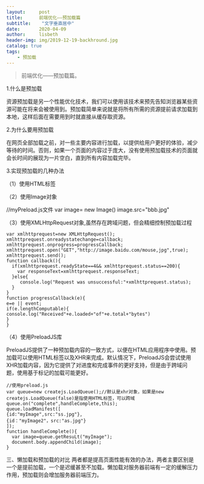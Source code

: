 ```yaml
---
layout:     post
title:      前端优化——预加载篇
subtitle:    "文字垂直居中"
date:       2020-04-09
author:     lisbeth
header-img: img/2019-12-19-backhround.jpg
catalog: true
tags:
    - 预加载
---
```


>前端优化——预加载篇。


  1.什么是预加载

资源预加载是另一个性能优化技术，我们可以使用该技术来预先告知浏览器某些资源可能在将来会被使用到。预加载简单来说就是将所有所需的资源提前请求加载到本地，这样后面在需要用到时就直接从缓存取资源。

2.为什么要用预加载

在网页全部加载之前，对一些主要内容进行加载，以提供给用户更好的体验，减少等待的时间。否则，如果一个页面的内容过于庞大，没有使用预加载技术的页面就会长时间的展现为一片空白，直到所有内容加载完毕。

3.实现预加载的几种办法

（1）使用HTML标签

<img src="aaa.jpg" style="display:none"/>

（2）使用Image对象

<script src="./myPreload.js"></script>

   //myPreload.js文件
    var image= new Image()
    image.src="bbb.jpg"



（3）使用XMLHttpRequest对象,虽然存在跨域问题，但会精细控制预加载过程

    var xmlhttprequest=new XMLHttpRequest();
    xmlhttprequest.onreadystatechange=callback;
    xmlhttprequest.onprogress=progressCallback;
    xmlhttprequest.open("GET","http://image.baidu.com/mouse,jpg",true);
    xmlhttprequest.send();
    function callback(){
      if(xmlhttprequest.readyState==4&& xmlhttprequest.status==200){
        var responseText=xmlhttprequest.responseText;
      }else{
         console.log("Request was unsuccessful:"+xmlhttprequest.status);
      }
    }
    function progressCallback(e){
    e=e || event;
    if(e.lengthComputable){
    console.log("Received"+e.loaded+"of"+e.total+"bytes")
    }
    }
    

（4）使用PreloadJS库

PreloadJS提供了一种预加载内容的一致方式，以便在HTML应用程序中使用。预加载可以使用HTML标签以及XHR来完成。默认情况下，PreloadJS会尝试使用XHR加载内容，因为它提供了对进度和完成事件的更好支持，但是由于跨域问题，使用基于标记的加载可能更好。

    //使用preload.js
    var queue=new createjs.LoadQueue();//默认是xhr对象，如果是new createjs.LoadQueue(false)是指使用HTML标签，可以跨域
    queue.on("complete",handleComplete,this);
    queue.loadManifest([
    {id:"myImage",src:"ss.jpg"},
    {id："myImage2"，src:"as.jpg"}
    ]);
    function handleComplete(){
      var image=queue.getResuLt("myImage");
      document.body.appendChild(image);
    }

三、懒加载和预加载的对比
两者都是提高页面性能有效的办法，两者主要区别是一个是提前加载，一个是迟缓甚至不加载。懒加载对服务器前端有一定的缓解压力作用，预加载则会增加服务器前端压力。


